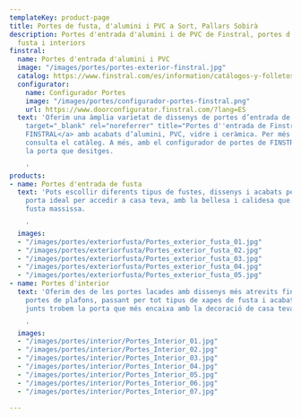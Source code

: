 ```yaml
---
templateKey: product-page
title: Portes de fusta, d'alumini i PVC a Sort, Pallars Sobirà
description: Portes d'entrada d'alumini i de PVC de Finstral, portes d'entrada de
  fusta i interiors
finstral:
  name: Portes d'entrada d'alumini i PVC
  image: "/images/portes/portes-exterior-finstral.jpg"
  catalog: https://www.finstral.com/es/information/catálogos-y-folletos/38-0.html
  configurator:
    name: Configurador Portes
    image: "/images/portes/configurador-portes-finstral.png"
    url: https://www.doorconfigurator.finstral.com/?lang=ES
  text: 'Oferim una àmplia varietat de dissenys de portes d’entrada de la marca <a
    target="_blank" rel="noreferrer" title="Portes d''entrada de Finstral" href="https://www.finstral.com/es/puertas-de-entrada/15-0.html">
    FINSTRAL</a> amb acabats d’alumini, PVC, vidre i ceràmica. Per més informació,
    consulta el catàleg. A més, amb el configurador de portes de FINSTRAL pots crear
    la porta que desitges.

    '
products:
- name: Portes d'entrada de fusta
  text: 'Pots escollir diferents tipus de fustes, dissenys i acabats per definir la
    porta ideal per accedir a casa teva, amb la bellesa i calidesa que ofereix la
    fusta massissa.

    '
  images:
  - "/images/portes/exteriorfusta/Portes_exterior_fusta_01.jpg"
  - "/images/portes/exteriorfusta/Portes_exterior_fusta_02.jpg"
  - "/images/portes/exteriorfusta/Portes_exterior_fusta_03.jpg"
  - "/images/portes/exteriorfusta/Portes_exterior_fusta_04.jpg"
  - "/images/portes/exteriorfusta/Portes_exterior_fusta_05.jpg"
- name: Portes d'interior
  text: 'Oferim des de les portes lacades amb dissenys més atrevits fins a les clàssiques
    portes de plafons, passant per tot tipus de xapes de fusta i acabats. Segur que
    junts trobem la porta que més encaixa amb la decoració de casa teva.

    '
  images:
  - "/images/portes/interior/Portes_Interior_01.jpg"
  - "/images/portes/interior/Portes_Interior_02.jpg"
  - "/images/portes/interior/Portes_Interior_03.jpg"
  - "/images/portes/interior/Portes_Interior_04.jpg"
  - "/images/portes/interior/Portes_Interior_05.jpg"
  - "/images/portes/interior/Portes_Interior_06.jpg"
  - "/images/portes/interior/Portes_Interior_07.jpg"

---
```

